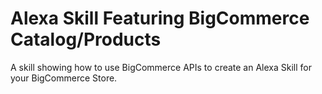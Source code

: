 # Alexa Skill Featuring BigCommerce Catalog/Products
A skill showing how to use BigCommerce APIs to create an Alexa Skill for your BigCommerce Store. 
